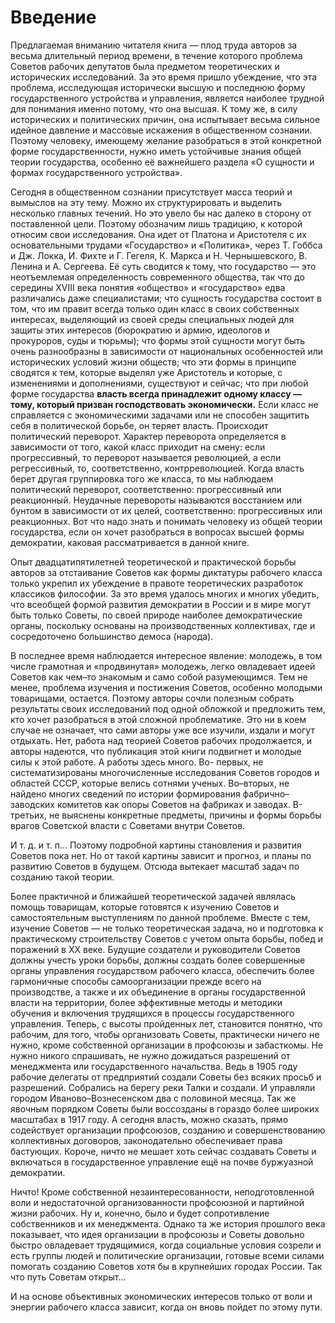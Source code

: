 # Введение

Предлагаемая вниманию читателя книга — плод труда авторов за весьма длительный период времени, в течение которого проблема Советов рабочих депутатов была предметом теоретических и исторических исследований. За это время пришло убеждение, что эта проблема, исследующая исторически высшую и последнюю форму государственного устройства и управления, является наиболее трудной для понимания именно потому, что она высшая. К тому же, в силу исторических и политических причин, она испытывает весьма сильное идейное давление и массовые искажения в общественном сознании. Поэтому человеку, имеющему желание разобраться в этой конкретной форме государственности, нужно иметь устойчивые знания общей теории государства, особенно её важнейшего раздела «О сущности и формах государственного устройства».

Сегодня в общественном сознании присутствует масса теорий и вымыслов на эту тему. Можно их структурировать и выделить несколько главных течений. Но это увело бы нас далеко в сторону от поставленной цели. Поэтому обозначим лишь традицию, к которой относим свои исследования. Она идет от Платона и Аристотеля с их основательными трудами «Государство» и «Политика», через Т. Гоббса и Дж. Локка, И. Фихте и Г. Гегеля, К. Маркса и Н. Чернышевского, В. Ленина и А. Сергеева. Её суть сводится к тому, что государство — это неотъемлемая определенность современного общества, так что до середины XVIII века понятия «общество» и «государство» едва различались даже специалистами; что сущность государства состоит в том, что им правит всегда только один класс в своих собственных интересах, выделяющий из своей среды специальных людей для защиты этих интересов (бюрократию и армию, идеологов и прокуроров, суды и тюрьмы); что формы этой сущности могут быть очень разнообразны в зависимости от национальных особенностей или исторических условий жизни обществ; что эти формы в принципе сводятся к тем, которые выделял уже Аристотель и которые, с изменениями и дополнениями, существуют и сейчас; что при любой форме государства **власть всегда принадлежит одному классу — тому, который призван господствовать экономически.** Если класс не справляется с экономическими задачами или не способен защитить себя в политической борьбе, он теряет власть. Происходит политический переворот. Характер переворота определяется в зависимости от того, какой класс приходит на смену: если прогрессивный, то переворот называется революцией, а если регрессивный, то, соответственно, контрреволюцией. Когда власть берет другая группировка того же класса, то мы наблюдаем политический переворот, соответственно: прогрессивный или реакционный. Неудачные перевороты называются восстанием или бунтом в зависимости от их целей, соответственно: прогрессивных или реакционных. Вот что надо знать и понимать человеку из общей теории государства, если он хочет разобраться в вопросах высшей формы демократии, каковая рассматривается в данной книге.

Опыт двадцатипятилетней теоретической и практической борьбы авторов за отстаивание Советов как формы диктатуры рабочего класса только укрепил их убеждение в правоте теоретических разработок классиков философии. За это время удалось многих и многих убедить, что всеобщей формой развития демократии в России и в мире могут быть только Советы, по своей природе наиболее демократические органы, поскольку основаны на производственных коллективах, где и сосредоточено большинство демоса (народа).

В последнее время наблюдается интересное явление: молодежь, в том числе грамотная и «продвинутая» молодежь, легко овладевает идеей Советов как чем–то знакомым и само собой разумеющимся. Тем не менее, проблема изучения и постижения Советов, особенно молодыми товарищами, остается. Поэтому авторы сочли полезным собрать результаты своих исследований под одной обложкой и предложить тем, кто хочет разобраться в этой сложной проблематике. Это ни в коем случае не означает, что сами авторы уже все изучили, издали и могут отдыхать. Нет, работа над теорией Советов рабочих продолжается, и авторы надеются, что публикация этой книги подвигнет и молодые силы к этой работе. А работы здесь много. Во- первых, не систематизированы многочисленные исследования Советов городов и областей СССР, которые велись сотнями ученых. Во–вторых, не найдено многих сведений по истории формирования фабрично–заводских комитетов как опоры Советов на фабриках и заводах. В-третьих, не выяснены конкретные предметы, причины и формы борьбы врагов Советской власти с Советами внутри Советов.

И т. д. и т. п… Поэтому подробной картины становления и развития Советов пока нет. Но от такой картины зависит и прогноз, и планы по развитию Советов в будущем. Отсюда вытекает масштаб задач по созданию такой теории.

Более практичной и ближайшей теоретической задачей являлась помощь товарищам, которые готовятся к изучению Советов и самостоятельным выступлениям по данной проблеме. Вместе с тем, изучение Советов — не только теоретическая задача, но и подготовка к практическому строительству Советов с учетом опыта борьбы, побед и поражений в XX веке. Будущие создатели и руководители Советов должны учесть уроки борьбы, должны создать более совершенные органы управления государством рабочего класса, обеспечить более гармоничные способы самоорганизации прежде всего на производстве, а также и их объединение в органы государственной власти на территории, более эффективные методы и методики обучения и включения трудящихся в процессы государственного управления. Теперь, с высоты пройденных лет, становится понятно, что рабочим, для того, чтобы организовать Советы, практически ничего не нужно, кроме собственной организации в профсоюзы и забасткомы. Не нужно никого спрашивать, не нужно дожидаться разрешений от менеджмента или государственного начальства. Ведь в 1905 году рабочие делегаты от предприятий создали Советы без всяких просьб и разрешений. Собрались на берегу реки Талки и создали. И управляли городом Иваново–Вознесенском два с половиной месяца. Так же явочным порядком Советы были воссозданы в гораздо более широких масштабах в 1917 году. А сегодня власть, можно сказать, прямо содействует организации профсоюзов, созданию и совершенствованию коллективных договоров, законодательно обеспечивает права бастующих. Короче, ничто не мешает хоть сейчас создавать Советы и включаться в государственное управление ещё на почве буржуазной демократии.

Ничто! Кроме собственной незаинтересованности, неподготовленной воли и недостаточной организованности профсоюзной и партийной жизни рабочих. Ну и, конечно, было и будет сопротивление собственников и их менеджмента. Однако та же история прошлого века показывает, что идея организации в профсоюзы и Советы довольно быстро овладевает трудящимися, когда социальные условия созрели и есть группы людей и политические организации, готовые всеми силами помогать созданию Советов хотя бы в крупнейших городах России. Так что путь Советам открыт…

И на основе объективных экономических интересов только от воли и энергии рабочего класса зависит, когда он вновь пойдет по этому пути.